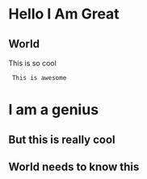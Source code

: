 # Hello I Am Great
## World

This is so cool


```
 This is awesome

```

# I am a genius
## But this is really cool
## World needs to know this
